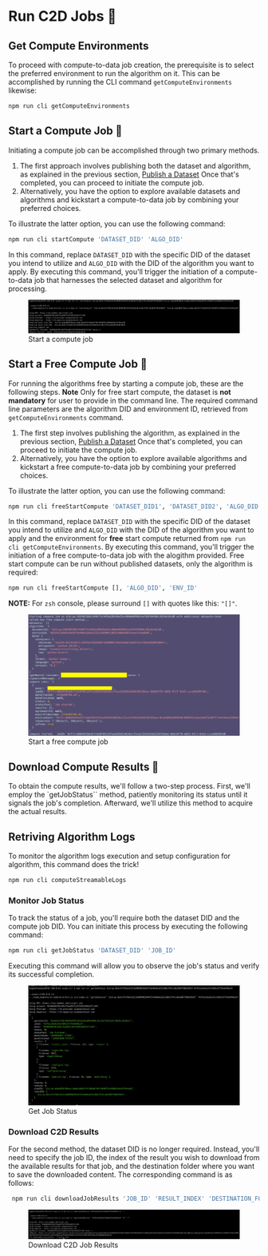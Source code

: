 # Run C2D Jobs 🚀

## Get Compute Environments

To proceed with compute-to-data job creation, the prerequisite is
to select the preferred environment to run the algorithm on it. This can be
accomplished by running the CLI command `getComputeEnvironments` likewise:
```bash
npm run cli getComputeEnvironments
```


## Start a Compute Job 🎯

Initiating a compute job can be accomplished through two primary methods. 
1. The first approach involves publishing both the dataset and algorithm, as explained in the previous section, [Publish a Dataset](./publish.md) Once that's completed, you can proceed to initiate the compute job. 
2. Alternatively, you have the option to explore available datasets and algorithms and kickstart a compute-to-data job by combining your preferred choices.

To illustrate the latter option, you can use the following command:

```bash
npm run cli startCompute 'DATASET_DID' 'ALGO_DID'
```
In this command, replace `DATASET_DID` with the specific DID of the dataset you intend to utilize and `ALGO_DID` with the DID of the algorithm you want to apply. By executing this command, you'll trigger the initiation of a compute-to-data job that harnesses the selected dataset and algorithm for processing.

<figure><img src="../../.gitbook/assets/cli/c2dstart.png" alt=""><figcaption>Start a compute job</figcaption></figure>

## Start a Free Compute Job 🎯

For running the algorithms free by starting a compute job, these are the following steps.
**Note**
Only for free start compute, the dataset is **not mandatory** for user to provide in the command line. The required command line parameters are the algorithm DID and environment ID, retrieved from `getComputeEnvironments`
command. 
1. The first step involves publishing the algorithm, as explained in the previous section, [Publish a Dataset](./publish.md) Once that's completed, you can proceed to initiate the compute job. 
2. Alternatively, you have the option to explore available algorithms and kickstart a free compute-to-data job by combining your preferred choices.

To illustrate the latter option, you can use the following command:

```bash
npm run cli freeStartCompute 'DATASET_DID1', 'DATASET_DID2', 'ALGO_DID', 'ENV_ID'
```
In this command, replace `DATASET_DID` with the specific DID of the dataset you intend to utilize and `ALGO_DID` with the DID of the algorithm you want to apply and the environment for **free** start compute returned from `npm run cli getComputeEnvironments`.
By executing this command, you'll trigger the initiation of a free compute-to-data job with the alogithm provided.
Free start compute can be run without published datasets, only the algorithm is required:
```bash
npm run cli freeStartCompute [], 'ALGO_DID', 'ENV_ID'
```
**NOTE:** For `zsh` console, please surround `[]` with quotes like this: `"[]"`.
<figure><img src="../../.gitbook/assets/cli/freec2dstart1.png" alt=""><figcaption>Start a free compute job</figcaption></figure>

## Download Compute Results 🧮

To obtain the compute results, we'll follow a two-step process. First, we'll employ the `getJobStatus`` method, patiently monitoring its status until it signals the job's completion. Afterward, we'll utilize this method to acquire the actual results.

## Retriving Algorithm Logs

To monitor the algorithm logs execution and setup configuration for algorithm,
this command does the trick!

```bash
npm run cli computeStreamableLogs
```


###  Monitor Job Status
To track the status of a job, you'll require both the dataset DID and the compute job DID. You can initiate this process by executing the following command:

```bash
npm run cli getJobStatus 'DATASET_DID' 'JOB_ID'
```

Executing this command will allow you to observe the job's status and verify its successful completion.

<figure><img src="../../.gitbook/assets/cli/jobstatus.png" alt=""><figcaption>Get Job Status</figcaption></figure>

### Download C2D Results

For the second method, the dataset DID is no longer required. Instead, you'll need to specify the job ID, the index of the result you wish to download from the available results for that job, and the destination folder where you want to save the downloaded content. The corresponding command is as follows:

```bash
 npm run cli downloadJobResults 'JOB_ID' 'RESULT_INDEX' 'DESTINATION_FOLDER'
```

<figure><img src="../../.gitbook/assets/cli/jobResults.png" alt=""><figcaption>Download C2D Job Results</figcaption></figure>
